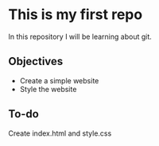 # This is my first repo

In this repository I will be learning about git.

## Objectives

- Create a simple website
- Style the website 


## To-do

Create index.html and style.css
